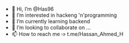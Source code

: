- 👋 Hi, I’m @Has96
- 👀 I’m interested in hackeng 'n'programming
- 🌱 I’m currently learning backend
- 💞️ I’m looking to collaborate on ...
- 📫 How to reach me ➩ t.me/Hassan_Ahmed_H

<!---
Has96/Has96 is a ✨ special ✨ repository because its `README.md` (this file) appears on your GitHub profile.
You can click the Preview link to take a look at your changes.
--->

